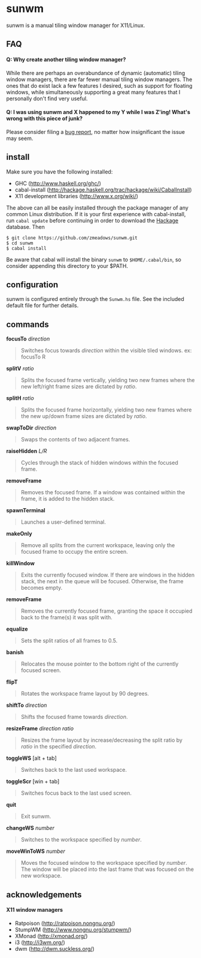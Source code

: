 # sunwm

sunwm is a manual tiling window manager for X11/Linux.

## FAQ

#### Q: Why create another tiling window manager?
While there are perhaps an overabundance of dynamic (automatic) tiling window managers, there are far fewer manual tiling window managers. The ones that do exist lack a few features I desired, such as support for floating windows, while simultaneously supporting a great many features that I personally don't find very useful.

#### Q: I was using sunwm and X happened to my Y while I was Z'ing! What's wrong with this piece of junk?
Please consider filing a [bug report](https://github.com/zmeadows/sunwm/issues), no matter how insignificant the issue may seem.

## install

Make sure you have the following installed:

* GHC (http://www.haskell.org/ghc/)
* cabal-install (http://hackage.haskell.org/trac/hackage/wiki/CabalInstall)
* X11 development libraries (http://www.x.org/wiki/)

The above can all be easily installed through the package manager of any common Linux distribution. If it is your first experience with cabal-install, run <code>cabal update</code> before continuing in order to download the [Hackage](http://hackage.haskell.org/packages/hackage.html) database. Then

<pre><code>$ git clone https://github.com/zmeadows/sunwm.git
$ cd sunwm
$ cabal install</pre></code>

Be aware that cabal will install the binary <code>sunwm</code> to <code>$HOME/.cabal/bin</code>, so consider appending this directory to your $PATH.

## configuration

sunwm is configured entirely through the <code>Sunwm.hs</code> file. See the included default file for further details.

## commands

<b>focusTo</b> <i>direction</i> <br />
>Switches focus towards <i>direction</i> within the visible tiled windows.
ex: focusTo R

<b>splitV</b> <i>ratio</i> <br />
>Splits the focused frame vertically, yielding two new frames where the new left/right frame sizes are dictated by <i>ratio</i>.

<b>splitH</b> <i>ratio</i> <br />
>Splits the focused frame horizontally, yielding two new frames where the new up/down frame sizes are dictated by <i>ratio</i>.

<b>swapToDir</b> <i>direction</i> <br />
>Swaps the contents of two adjacent frames.

<b>raiseHidden</b> <i>L/R</i> <br />
>Cycles through the stack of hidden windows within the focused frame.

<b>removeFrame</b> <br />
>Removes the focused frame. If a window was contained within the frame, it is added to the hidden stack.

<b>spawnTerminal</b> <br />
>Launches a user-defined terminal.

<b>makeOnly</b> <br />
>Remove all splits from the current workspace, leaving only the focused frame to occupy the entire screen.

<b>killWindow</b> <br />
>Exits the currently focused window. If there are windows in the hidden stack, the next in the queue will be focused. Otherwise, the frame becomes empty.

<b>removeFrame</b> <br />
>Removes the currently focused frame, granting the space it occupied back to the frame(s) it was split with.

<b>equalize</b> <br />
>Sets the split ratios of all frames to 0.5.

<b>banish</b> <br />
>Relocates the mouse pointer to the bottom right of the currently focused screen.

<b>flipT</b> <br />
>Rotates the workspace frame layout by 90 degrees.

<b>shiftTo</b> <i>direction</i> <br />
>Shifts the focused frame towards <i>direction</i>.

<b>resizeFrame</b> <i>direction</i> <i>ratio</i> <br />
>Resizes the frame layout by increase/decreasing the split ratio by <i>ratio</i> in the specified <i>direction</i>.

<b>toggleWS</b> [alt + tab]<br />
>Switches back to the last used workspace.

<b>toggleScr</b> [win + tab] <br />
>Switches focus back to the last used screen.

<b>quit</b> <br />
>Exit sunwm.

<b>changeWS</b> <i>number</i> <br />
>Switches to the workspace specified by <i>number</i>.

<b>moveWinToWS</b> <i>number</i> <br />
>Moves the focused window to the workspace specified by <i>number</i>. The window will be placed into the last frame that was focused on the new workspace.

## acknowledgements

#### X11 window managers

* Ratpoison (http://ratpoison.nongnu.org/)
* StumpWM (http://www.nongnu.org/stumpwm/)
* XMonad (http://xmonad.org/)
* i3 (http://i3wm.org/)
* dwm (http://dwm.suckless.org/)
